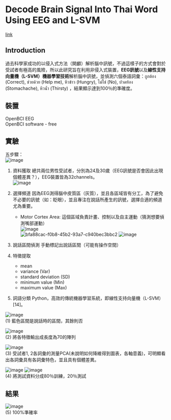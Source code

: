 # Decode Brain Signal Into Thai Word Using EEG and L-SVM

[link](https://ieeexplore.ieee.org/abstract/document/10354583)

## Introduction
過去科學家成功的以侵入式方法（開顱）解析腦中訊號，不過這樣子的方式會對於受試者有極高的風險，所以此研究旨在利用非侵入式裝置，**EEG訊號**以及**線性支持向量機（L-SVM）機器學習技術**解析腦中訊號，並偵測六個泰語詞彙：ถูกต้อง (Correct), ช่วยด้วย (Help me), หิวข้าว (Hungry), ไม่ใช่ (No), ปวดท้อง (Stomachache), หิวน้ำ (Thirsty) ，結果顯示達到100％的準確度。


## 裝置

OpenBCI EEG  
OpenBCI software - free  

## 實驗
五步驟：  
![image](https://hackmd.io/_uploads/SJm5Nmhap.png)  

1. 資料獲取
    總共兩位男性受試者，分別為24及30歲（EEG訊號是否會因此出現個體差異？），EEG裝置皆為32channels。  
    ![image](https://hackmd.io/_uploads/By0jLQ2Ta.png)  

2. 選擇頻道
    因為EEG測得腦中皮質區（灰質），並且各區域皆有分工，為了避免不必要的訊號（如：眨眼），並且專注在說話所產生的訊號，選擇合適的頻道尤為重要。  
    - Motor Cortex Area: 這個區域負責計畫、控制以及自主運動（猜測想要偵測嘴部運動）  
    ![image](https://hackmd.io/_uploads/BJKNtXhTp.png)  
    ![bfa88cac-f0b8-45b2-93a7-c940bec3bbc2](https://hackmd.io/_uploads/rJSmsXhaT.jpg)
    ![image](https://hackmd.io/_uploads/B1iQmEhpa.png)

3. 說話區間偵測
    手動標記出說話區間（可能有操作空間）
4. 特徵提取
    - mean
    - variance (Var)
    - standard deviation (SD)
    - minimum value (Min)
    - maximum value (Max)
5. 詞語分類
    Python，高效的傳統機器學習系統，即線性支持向量機（L-SVM）[14]。  

![image](https://hackmd.io/_uploads/r1b2m43pp.png)  
(1) 藍色區間是說話時的區間，其餘則否  

![image](https://hackmd.io/_uploads/ryFbSV2pa.png)  
(2) 將各特徵輸出成長度為70的陣列  

![image](https://hackmd.io/_uploads/HkBrSV36a.png)  
(3) 受試者1, 2各詞彙的測量PCA(未說明如何降維得到圖表，各軸意義)，可明顯看出各詞彙具有各詞彙特色，並且具有個體差異。  

![image](https://hackmd.io/_uploads/H1t52ecR6.png)
![image](https://hackmd.io/_uploads/B1dXtE36a.png)  
(4) 將測試資料分成80％訓練，20％測試  

## 結果
![image](https://hackmd.io/_uploads/SyzcKVhaa.png)  
(5) 100%準確率  